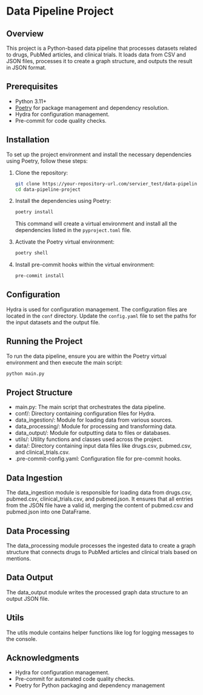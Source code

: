 # Data Pipeline Project

## Overview

This project is a Python-based data pipeline that processes datasets related to drugs, PubMed articles, and clinical trials. It loads data from CSV and JSON files, processes it to create a graph structure, and outputs the result in JSON format.

## Prerequisites

- Python 3.11+
- [Poetry](https://python-poetry.org/) for package management and dependency resolution.
- Hydra for configuration management.
- Pre-commit for code quality checks.

## Installation

To set up the project environment and install the necessary dependencies using Poetry, follow these steps:

1. Clone the repository:

    ```sh
    git clone https://your-repository-url.com/servier_test/data-pipeline-project.git
    cd data-pipeline-project
    ```

2. Install the dependencies using Poetry:

    ```sh
    poetry install
    ```

   This command will create a virtual environment and install all the dependencies listed in the `pyproject.toml` file.

3. Activate the Poetry virtual environment:

    ```sh
    poetry shell
    ```

4. Install pre-commit hooks within the virtual environment:

    ```sh
    pre-commit install
    ```

## Configuration

Hydra is used for configuration management. The configuration files are located in the `conf` directory. Update the `config.yaml` file to set the paths for the input datasets and the output file.

## Running the Project

To run the data pipeline, ensure you are within the Poetry virtual environment and then execute the main script:

```sh
python main.py
```

## Project Structure
- main.py: The main script that orchestrates the data pipeline.
- conf/: Directory containing configuration files for Hydra.
- data_ingestion/: Module for loading data from various sources.
- data_processing/: Module for processing and transforming data.
- data_output/: Module for outputting data to files or databases.
- utils/: Utility functions and classes used across the project.
- data/: Directory containing input data files like drugs.csv, pubmed.csv, and clinical_trials.csv.
- .pre-commit-config.yaml: Configuration file for pre-commit hooks.

## Data Ingestion
The data_ingestion module is responsible for loading data from drugs.csv, pubmed.csv, clinical_trials.csv, and pubmed.json. It ensures that all entries from the JSON file have a valid id, merging the content of pubmed.csv and pubmed.json into one DataFrame.

## Data Processing
The data_processing module processes the ingested data to create a graph structure that connects drugs to PubMed articles and clinical trials based on mentions.

## Data Output
The data_output module writes the processed graph data structure to an output JSON file.

## Utils
The utils module contains helper functions like log for logging messages to the console.


## Acknowledgments
- Hydra for configuration management.
- Pre-commit for automated code quality checks.
- Poetry for Python packaging and dependency management